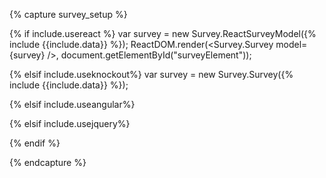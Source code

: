 {% capture survey_setup %}

{% if include.usereact %}
var survey = new Survey.ReactSurveyModel({% include {{include.data}} %});
ReactDOM.render(<Survey.Survey model={survey} />, document.getElementById("surveyElement"));

{% elsif include.useknockout%}
var survey = new Survey.Survey({% include {{include.data}} %});

{% elsif include.useangular%}

{% elsif include.usejquery%}

{% endif %}

{% endcapture %}



